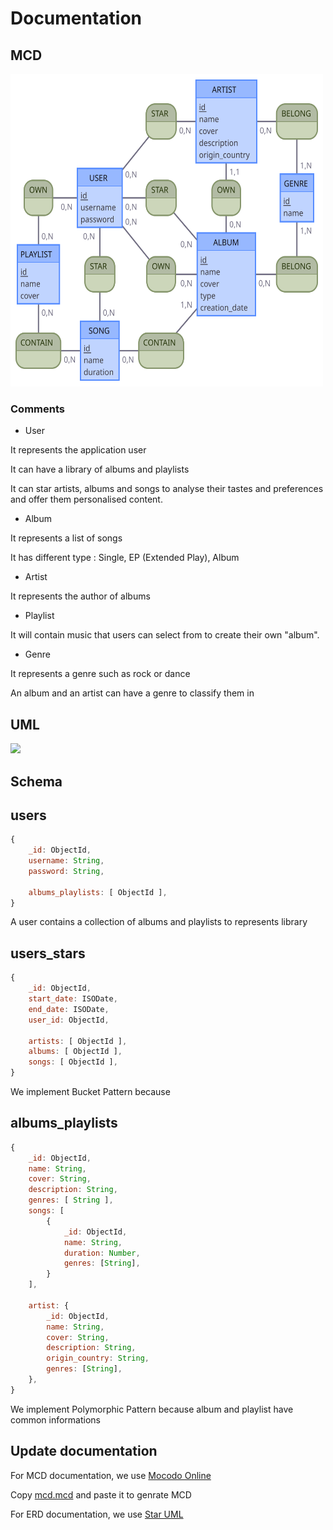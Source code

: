 # Documentation

## MCD

<img src="./mcd/mcd.svg" width="500" height="500">

### Comments

* User

It represents the application user

It can have a library of albums and playlists

It can star artists, albums and songs to analyse their tastes and preferences and offer them personalised content.

* Album 

It represents a list of songs

It has different type : Single, EP (Extended Play), Album

* Artist 

It represents the author of albums

* Playlist 

It will contain music that users can select from to create their own "album".

* Genre 

It represents a genre such as rock or dance

An album and an artist can have a genre to classify them in

## UML 

<img src="./uml/class_diagramm.svg">

## Schema

## users

```js
{	
	_id: ObjectId,
	username: String,
	password: String,

	albums_playlists: [ ObjectId ],
}
```

A user contains a collection of albums and playlists to represents library

## users_stars

```js
{
	_id: ObjectId,
	start_date: ISODate,
	end_date: ISODate,
	user_id: ObjectId,

	artists: [ ObjectId ],
	albums: [ ObjectId ],
	songs: [ ObjectId ],
}
```

We implement Bucket Pattern because 

## albums_playlists

```js
{
	_id: ObjectId,
	name: String,
	cover: String,
	description: String,
	genres: [ String ],
	songs: [
		{
			_id: ObjectId,
			name: String,
			duration: Number,
			genres: [String],
		}
	],

	artist: {
		_id: ObjectId,
		name: String,
		cover: String,
		description: String,
		origin_country: String,
		genres: [String],
	},
}
```

We implement Polymorphic Pattern because album and playlist have common informations

## Update documentation 

For MCD documentation, we use [Mocodo Online](https://www.mocodo.net/)

Copy [mcd.mcd](./mcd/mcd.mcd) and paste it to genrate MCD

For ERD documentation, we use [Star UML](https://staruml.io/) 
